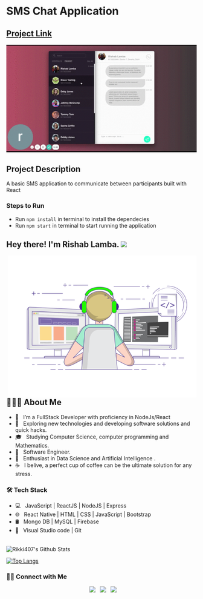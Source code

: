 # SMS Chat Application
<h2><a href="https://sms-chat.netlify.app/">Project Link</a></h2>

<img alt="GIF" src="./smsapp-demo.gif"/>
<h2>Project Description </h2>
<p>A basic SMS application to communicate between participants built with React</p>
<h3>Steps to Run</h3>

- Run `npm install` in terminal to install the dependecies
- Run `npm start` in terminal to start running the application


<h2> Hey there! I'm Rishab Lamba. <img src="https://github.com/souvikguria98/souvikguria98/blob/master/Hi.gif" width="25"></h2>
<img align="right" alt="GIF" src="https://raw.githubusercontent.com/devSouvik/devSouvik/master/gif3.gif" width="500"/>

<h2> 👨🏻‍💻 About Me </h2>

- 🔭 &nbsp; I’m a FullStack Developer with proficiency in NodeJs/React
- 🤔 &nbsp; Exploring new technologies and developing software solutions and quick hacks.
- 🎓 &nbsp; Studying Computer Science, computer programming and Mathematics.
- 💼 &nbsp; Software Engineer.
- 🌱 &nbsp; Enthusiast in Data Science and Artificial Intelligence .
- ☕ &nbsp; I belive, a perfect cup of coffee can be the ultimate solution for any stress. 

<h3>🛠 Tech Stack</h3>

- 💻 &nbsp; JavaScript | ReactJS | NodeJS | Express 
- 🌐 &nbsp; React Native | HTML | CSS | JavaScript | Bootstrap 
- 🛢 &nbsp; Mongo DB | MySQL | Firebase
- 🔧 &nbsp; Visual Studio code | Git

<br>

<img align="center" src="https://github-readme-stats.vercel.app/api?username=Rikki407&include_all_commits=true&count_private=true&show_icons=true&line_height=20&title_color=7A7ADB&icon_color=2234AE&text_color=D3D3D3&bg_color=0,000000,130F40" alt="Rikki407's Github Stats">

</br>

[![Top Langs](https://github-readme-stats.vercel.app/api/top-langs/?username=Rikki407&layout=compact&text_color=daf7dc&bg_color=151515)](https://github.com/Rikki407/github-readme-stats)


<h3> 🤝🏻 Connect with Me </h3>

<p align="center">
&nbsp; <a href="https://www.instagram.com/rishmish_/" target="_blank" rel="noopener noreferrer"><img src="https://img.icons8.com/plasticine/100/000000/instagram-new.png" width="50" /></a>  
&nbsp; <a href="https://www.linkedin.com/in/rishab-lamba-647a37147/" target="_blank" rel="noopener noreferrer"><img src="https://img.icons8.com/plasticine/100/000000/linkedin.png" width="50" /></a>
&nbsp; <a href="mailto:rshblamba@gmail.com" target="_blank" rel="noopener noreferrer"><img src="https://img.icons8.com/plasticine/100/000000/gmail.png"  width="50" /></a>
</p>
